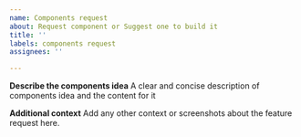 ```yaml
---
name: Components request
about: Request component or Suggest one to build it
title: ''
labels: components request
assignees: ''

---
```


**Describe the components idea**
A clear and concise description of components idea and the content for it

**Additional context**
Add any other context or screenshots about the feature request here.
